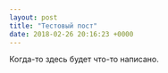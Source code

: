 ```yaml
---
layout: post
title: "Тестовый пост"
date: 2018-02-26 20:16:23 +0000
---
```

Когда-то здесь будет что-то написано.
